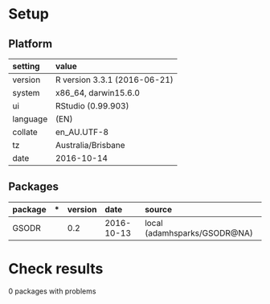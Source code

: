 # Setup

## Platform

|setting  |value                        |
|:--------|:----------------------------|
|version  |R version 3.3.1 (2016-06-21) |
|system   |x86_64, darwin15.6.0         |
|ui       |RStudio (0.99.903)           |
|language |(EN)                         |
|collate  |en_AU.UTF-8                  |
|tz       |Australia/Brisbane           |
|date     |2016-10-14                   |

## Packages

|package |*  |version |date       |source                       |
|:-------|:--|:-------|:----------|:----------------------------|
|GSODR   |   |0.2     |2016-10-13 |local (adamhsparks/GSODR@NA) |

# Check results
0 packages with problems


